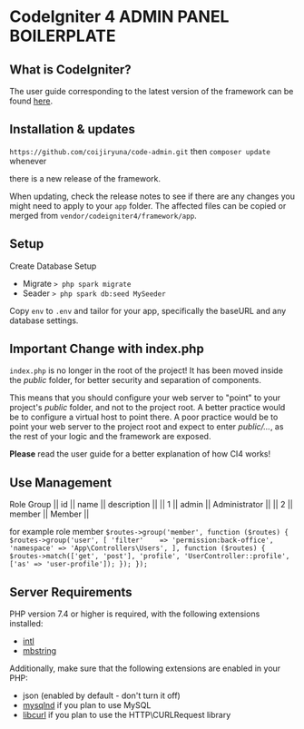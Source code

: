 # CodeIgniter 4 ADMIN PANEL BOILERPLATE

## What is CodeIgniter?
The user guide corresponding to the latest version of the framework can be found
[here](https://codeigniter4.github.io/userguide/).

## Installation & updates

`https://github.com/coijiryuna/code-admin.git` then `composer update` whenever

there is a new release of the framework.

When updating, check the release notes to see if there are any changes you might need to apply
to your `app` folder. The affected files can be copied or merged from
`vendor/codeigniter4/framework/app`.

## Setup
Create Database Setup 

- Migrate
`> php spark migrate`
- Seader
`> php spark db:seed MySeeder `

Copy `env` to `.env` and tailor for your app, specifically the baseURL
and any database settings.

## Important Change with index.php

`index.php` is no longer in the root of the project! It has been moved inside the *public* folder,
for better security and separation of components.

This means that you should configure your web server to "point" to your project's *public* folder, and
not to the project root. A better practice would be to configure a virtual host to point there. A poor practice would be to point your web server to the project root and expect to enter *public/...*, as the rest of your logic and the
framework are exposed.

**Please** read the user guide for a better explanation of how CI4 works!

## Use Management

Role Group
|| id  || name   || description      ||
|| 1   || admin  || Administrator    ||
|| 2   || member || Member           ||

for example 
role member
`$routes->group('member', function ($routes) {
    $routes->group('user', [
        'filter'    => 'permission:back-office',
        'namespace' => 'App\Controllers\Users',
    ], function ($routes) {
        $routes->match(['get', 'post'], 'profile', 'UserController::profile', ['as' => 'user-profile']);
    });
});`

## Server Requirements

PHP version 7.4 or higher is required, with the following extensions installed:

- [intl](http://php.net/manual/en/intl.requirements.php)
- [mbstring](http://php.net/manual/en/mbstring.installation.php)

Additionally, make sure that the following extensions are enabled in your PHP:

- json (enabled by default - don't turn it off)
- [mysqlnd](http://php.net/manual/en/mysqlnd.install.php) if you plan to use MySQL
- [libcurl](http://php.net/manual/en/curl.requirements.php) if you plan to use the HTTP\CURLRequest library
